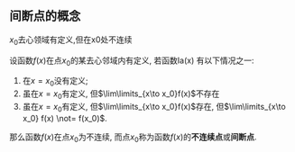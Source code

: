 ## 间断点的概念

$x_0$去心领域有定义,但在x0处不连续

设函数$f(x)$在点$x_0$的某去心邻域内有定义, 若函数Ia(x) 有以下情况之一:

1. 在$x=x_0$没有定义;
2. 虽在$x=x_0$有定义, 但$\lim\limits_{x\to x_0}f(x)$不存在
3. 虽在$x=x_0$有定义, 但$\lim\limits_{x\to x_0}f(x)$存在, 但$\lim\limits_{x\to x_0} f(x) \not= f(x_0)$.

那么函数$f(x)$在点$x_0$为不连续, 而点$x_0$称为函数$f(x)$的**不连续点**或**间断点**.
